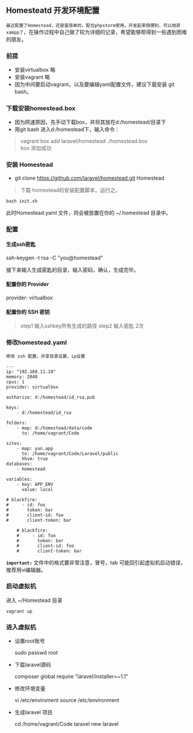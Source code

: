 ## Homesteatd 开发环境配置

`最近配置了Homestead，还是蛮简单的，配合phpstorm使用，开发起来很便利，可以抛弃xampp了`，在操作过程中自己做了较为详细的记录，希望能够帮得到一些遇到困难的朋友。

### 前提
- 安装virtualbox 略
- 安装vagrant 略
- 因为中间要启动vagrant，以及要编辑yaml配置文件，建议下载安装 git bash。

### 下载安装homestead.box
- 因为网速原因，先手动下载box，并将其放在d:/homestead/目录下
- 用git bash 进入d:/homestead下，输入命令：

> vagrant box add laravel/homestead ./homestead.box  
> box 添加成功

### 安装 Homestead
- git clone https://github.com/laravel/homestead.git Homestead

> 下载 homestead的安装配置脚本，运行之。

	bash init.sh

此时Homestead.yaml 文件，将会被放置在你的 ~/.homestead 目录中。

### 配置 
#### 生成ssh密匙

ssh-keygen -t rsa -C "you@homestead"

接下来输入生成密匙的目录，输入密码，确认，生成完毕。

#### 配置你的 Provider
provider: virtualbox

#### 配置你的 SSH 密钥

> step1 输入sshkey所有生成的路径
> step2 输入密匙 2次

### 修改homestead.yaml
	修改 ssh 配置，共享目录设置，ip设置

	---
	ip: "192.168.11.10"
	memory: 2048
	cpus: 1
	provider: virtualbox
	
	authorize: d:/homestead/id_rsa.pub
	
	keys:
	    - d:/homestead/id_rsa
	
	folders:
	    - map: d:/homestead/data/code
	      to: /home/vagrant/Code
	
	sites:
	    - map: yun.app
	      to: /home/vagrant/Code/Laravel/public
	      hhvm: true
	databases:
	    - homestead
	
	variables:
	    - key: APP_ENV
	      value: local
	
	# blackfire:
	#     - id: foo
	#       token: bar
	#       client-id: foo
	#       client-token: bar
		
		# blackfire:
		#     - id: foo
		#       token: bar
		#       client-id: foo
		#       client-token: bar

**`important:`** 文件中的格式要非常注意，冒号，tab 可能回引起虚拟机启动错误，推荐用vi编辑器。

### 启动虚拟机

进入 ~/Homestead 目录  

	vagrant up

### 进入虚拟机
- 设置root账号
	
	sudo passwd root	
	
- 下载laravel源码	

	composer global require "laravel/installer=~1.1"

- 修改环境变量

	vi /etc/enviroment
	source /etc/environment

- 生成laravel 项目

	cd /home/vagrant/Code
	laravel new laravel

